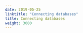 ```yaml
---
date: 2019-05-25
linktitle: "Connecting databases"
title: Connecting databases
weight: 3000
---
```

